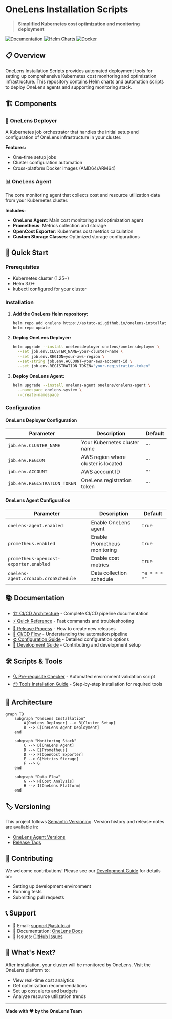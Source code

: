 # OneLens Installation Scripts

> **Simplified Kubernetes cost optimization and monitoring deployment**

[![Documentation](https://img.shields.io/badge/Documentation-OneLens-00C851?logo=gitbook)](https://docs.onelens.cloud/integrations/kubernetes/onelens-agent/onboarding-a-k8s-cluster)
[![Helm Charts](https://img.shields.io/badge/Helm-Charts-0F1689?logo=helm)](https://astuto-ai.github.io/onelens-installation-scripts/)
[![Docker](https://img.shields.io/badge/Docker-Multi--Arch-2496ED?logo=docker)](https://gallery.ecr.aws/w7k6q5m9/onelens-deployer)

## 📋 Overview

OneLens Installation Scripts provides automated deployment tools for setting up comprehensive Kubernetes cost monitoring and optimization infrastructure. This repository contains Helm charts and automation scripts to deploy OneLens agents and supporting monitoring stack.

## 🏗️ Components

### 🚀 OneLens Deployer
A Kubernetes job orchestrator that handles the initial setup and configuration of OneLens infrastructure in your cluster.

**Features:**
- One-time setup jobs
- Cluster configuration automation
- Cross-platform Docker images (AMD64/ARM64)

### 📊 OneLens Agent
The core monitoring agent that collects cost and resource utilization data from your Kubernetes cluster.

**Includes:**
- **OneLens Agent**: Main cost monitoring and optimization agent
- **Prometheus**: Metrics collection and storage
- **OpenCost Exporter**: Kubernetes cost metrics calculation
- **Custom Storage Classes**: Optimized storage configurations

## 🚀 Quick Start

### Prerequisites
- Kubernetes cluster (1.25+)
- Helm 3.0+
- kubectl configured for your cluster

### Installation

1. **Add the OneLens Helm repository:**
   ```bash
   helm repo add onelens https://astuto-ai.github.io/onelens-installation-scripts/
   helm repo update
   ```

2. **Deploy OneLens Deployer:**
   ```bash
   helm upgrade --install onelensdeployer onelens/onelensdeployer \
     --set job.env.CLUSTER_NAME=your-cluster-name \
     --set job.env.REGION=your-aws-region \
     --set-string job.env.ACCOUNT=your-aws-account-id \
     --set job.env.REGISTRATION_TOKEN="your-registration-token"
   ```

3. **Deploy OneLens Agent:**
   ```bash
   helm upgrade --install onelens-agent onelens/onelens-agent \
     --namespace onelens-system \
     --create-namespace
   ```

### Configuration

#### OneLens Deployer Configuration
| Parameter | Description | Default |
|-----------|-------------|---------|
| `job.env.CLUSTER_NAME` | Your Kubernetes cluster name | `""` |
| `job.env.REGION` | AWS region where cluster is located | `""` |
| `job.env.ACCOUNT` | AWS account ID | `""` |
| `job.env.REGISTRATION_TOKEN` | OneLens registration token | `""` |

#### OneLens Agent Configuration
| Parameter | Description | Default |
|-----------|-------------|---------|
| `onelens-agent.enabled` | Enable OneLens agent | `true` |
| `prometheus.enabled` | Enable Prometheus monitoring | `true` |
| `prometheus-opencost-exporter.enabled` | Enable cost metrics | `true` |
| `onelens-agent.cronJob.cronSchedule` | Data collection schedule | `"0 * * * *"` |

## 📚 Documentation

- [🏗️ CI/CD Architecture](docs/ci-cd-architecture.md) - Complete CI/CD pipeline documentation
- [⚡ Quick Reference](docs/quick-reference.md) - Fast commands and troubleshooting
- [📖 Release Process](docs/release-process.md) - How to create new releases
- [🔄 CI/CD Flow](docs/ci-cd-flow.md) - Understanding the automation pipeline
- [⚙️ Configuration Guide](docs/configuration.md) - Detailed configuration options
- [🔧 Development Guide](docs/development.md) - Contributing and development setup

## 🛠️ Scripts & Tools

- [🔍 Pre-requisite Checker](scripts/prereq-check/README.md) - Automated environment validation script
- [📦 Tools Installation Guide](scripts/prereq-check/tools-installation.md) - Step-by-step installation for required tools

## 🔄 Architecture

```mermaid
graph TB
    subgraph "OneLens Installation"
        A[OneLens Deployer] --> B[Cluster Setup]
        B --> C[OneLens Agent Deployment]
    end
    
    subgraph "Monitoring Stack"
        C --> D[OneLens Agent]
        D --> E[Prometheus]
        D --> F[OpenCost Exporter]
        E --> G[Metrics Storage]
        F --> G
    end
    
    subgraph "Data Flow"
        G --> H[Cost Analysis]
        H --> I[OneLens Platform]
    end
```

## 🏷️ Versioning

This project follows [Semantic Versioning](https://semver.org/). Version history and release notes are available in:
- [OneLens Agent Versions](charts/onelens-agent/version.md)
- [Release Tags](https://github.com/astuto-ai/onelens-installation-scripts/releases)

## 🤝 Contributing

We welcome contributions! Please see our [Development Guide](docs/development.md) for details on:
- Setting up development environment
- Running tests
- Submitting pull requests


## 📞 Support

- 📧 Email: support@astuto.ai
- 📖 Documentation: [OneLens Docs](https://docs.onelens.cloud/integrations/kubernetes/onelens-agent/onboarding-a-k8s-cluster)
- 🐛 Issues: [GitHub Issues](https://github.com/astuto-ai/onelens-installation-scripts/issues)

## 🚀 What's Next?

After installation, your cluster will be monitored by OneLens. Visit the OneLens platform to:
- View real-time cost analytics
- Get optimization recommendations
- Set up cost alerts and budgets
- Analyze resource utilization trends

---

**Made with ❤️ by the OneLens Team**



